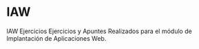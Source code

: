 # IAW
IAW Ejercicios
Ejercicios y Apuntes Realizados para el módulo de Implantación de Aplicaciones Web.
